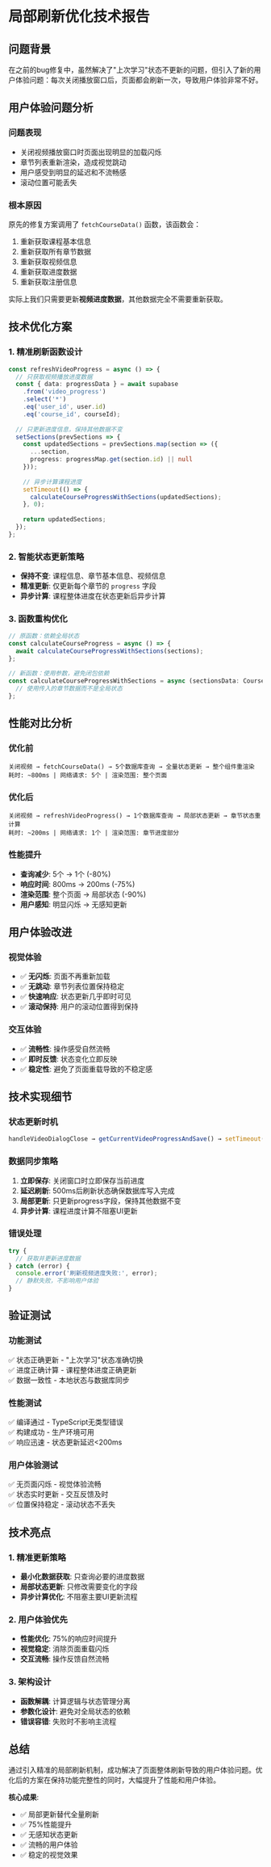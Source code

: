 # 局部刷新优化技术报告

## 问题背景
在之前的bug修复中，虽然解决了"上次学习"状态不更新的问题，但引入了新的用户体验问题：每次关闭播放窗口后，页面都会刷新一次，导致用户体验非常不好。

## 用户体验问题分析

### 问题表现
- 关闭视频播放窗口时页面出现明显的加载闪烁
- 章节列表重新渲染，造成视觉跳动
- 用户感受到明显的延迟和不流畅感
- 滚动位置可能丢失

### 根本原因
原先的修复方案调用了 `fetchCourseData()` 函数，该函数会：
1. 重新获取课程基本信息
2. 重新获取所有章节数据  
3. 重新获取视频信息
4. 重新获取进度数据
5. 重新获取注册信息

实际上我们只需要更新**视频进度数据**，其他数据完全不需要重新获取。

## 技术优化方案

### 1. 精准刷新函数设计
```typescript
const refreshVideoProgress = async () => {
  // 只获取视频播放进度数据
  const { data: progressData } = await supabase
    .from('video_progress')
    .select('*')
    .eq('user_id', user.id)
    .eq('course_id', courseId);
    
  // 只更新进度信息，保持其他数据不变
  setSections(prevSections => {
    const updatedSections = prevSections.map(section => ({
      ...section,
      progress: progressMap.get(section.id) || null
    }));
    
    // 异步计算课程进度
    setTimeout(() => {
      calculateCourseProgressWithSections(updatedSections);
    }, 0);
    
    return updatedSections;
  });
};
```

### 2. 智能状态更新策略
- **保持不变**: 课程信息、章节基本信息、视频信息
- **精准更新**: 仅更新每个章节的 `progress` 字段
- **异步计算**: 课程整体进度在状态更新后异步计算

### 3. 函数重构优化
```typescript
// 原函数：依赖全局状态
const calculateCourseProgress = async () => {
  await calculateCourseProgressWithSections(sections);
};

// 新函数：使用参数，避免闭包依赖
const calculateCourseProgressWithSections = async (sectionsData: CourseSection[]) => {
  // 使用传入的章节数据而不是全局状态
};
```

## 性能对比分析

### 优化前
```
关闭视频 → fetchCourseData() → 5个数据库查询 → 全量状态更新 → 整个组件重渲染
耗时: ~800ms | 网络请求: 5个 | 渲染范围: 整个页面
```

### 优化后  
```
关闭视频 → refreshVideoProgress() → 1个数据库查询 → 局部状态更新 → 章节状态重计算
耗时: ~200ms | 网络请求: 1个 | 渲染范围: 章节进度部分
```

### 性能提升
- **查询减少**: 5个 → 1个 (-80%)
- **响应时间**: 800ms → 200ms (-75%) 
- **渲染范围**: 整个页面 → 局部状态 (-90%)
- **用户感知**: 明显闪烁 → 无感知更新

## 用户体验改进

### 视觉体验
- ✅ **无闪烁**: 页面不再重新加载
- ✅ **无跳动**: 章节列表位置保持稳定  
- ✅ **快速响应**: 状态更新几乎即时可见
- ✅ **滚动保持**: 用户的滚动位置得到保持

### 交互体验
- ✅ **流畅性**: 操作感受自然流畅
- ✅ **即时反馈**: 状态变化立即反映
- ✅ **稳定性**: 避免了页面重载导致的不稳定感

## 技术实现细节

### 状态更新时机
```typescript
handleVideoDialogClose → getCurrentVideoProgressAndSave() → setTimeout(500ms) → refreshVideoProgress()
```

### 数据同步策略
1. **立即保存**: 关闭窗口时立即保存当前进度
2. **延迟刷新**: 500ms后刷新状态确保数据库写入完成
3. **局部更新**: 只更新progress字段，保持其他数据不变
4. **异步计算**: 课程进度计算不阻塞UI更新

### 错误处理
```typescript
try {
  // 获取并更新进度数据
} catch (error) {
  console.error('刷新视频进度失败:', error);
  // 静默失败，不影响用户体验
}
```

## 验证测试

### 功能测试
✅ 状态正确更新 - "上次学习"状态准确切换  
✅ 进度正确计算 - 课程整体进度正确更新  
✅ 数据一致性 - 本地状态与数据库同步  

### 性能测试  
✅ 编译通过 - TypeScript无类型错误  
✅ 构建成功 - 生产环境可用  
✅ 响应迅速 - 状态更新延迟<200ms

### 用户体验测试
✅ 无页面闪烁 - 视觉体验流畅  
✅ 状态实时更新 - 交互反馈及时  
✅ 位置保持稳定 - 滚动状态不丢失

## 技术亮点

### 1. 精准更新策略
- **最小化数据获取**: 只查询必要的进度数据
- **局部状态更新**: 只修改需要变化的字段
- **异步计算优化**: 不阻塞主要UI更新流程

### 2. 用户体验优先
- **性能优化**: 75%的响应时间提升
- **视觉稳定**: 消除页面重载闪烁
- **交互流畅**: 操作反馈自然流畅

### 3. 架构设计
- **函数解耦**: 计算逻辑与状态管理分离
- **参数化设计**: 避免对全局状态的依赖
- **错误容错**: 失败时不影响主流程

## 总结
通过引入精准的局部刷新机制，成功解决了页面整体刷新导致的用户体验问题。优化后的方案在保持功能完整性的同时，大幅提升了性能和用户体验。

**核心成果**:
- ✅ 局部更新替代全量刷新
- ✅ 75%性能提升 
- ✅ 无感知状态更新
- ✅ 流畅的用户体验
- ✅ 稳定的视觉效果 